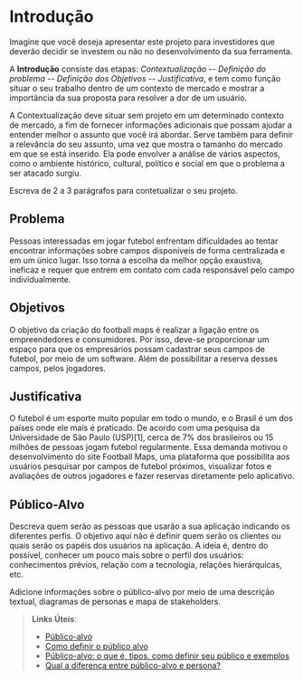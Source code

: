 # Introdução

Imagine que você deseja apresentar este projeto para investidores que deverão decidir se investem ou não no desenvolvimento da sua ferramenta.

A **Introdução** consiste das etapas: *Contextualização -- Definição do problema -- Definição dos Objetivos -- Justificativa*, e tem como função situar o seu trabalho dentro de um contexto de mercado e mostrar a importância da sua proposta para resolver a dor de um usuário.


A Contextualização deve situar sem projeto em um determinado contexto de mercado, a fim de fornecer informações adicionais que possam ajudar a entender melhor o assunto que você irá abordar. Serve também para definir a relevância do seu assunto, uma vez que mostra o tamanho do mercado em que se está inserido. Ela pode envolver a análise de vários aspectos, como o ambiente histórico, cultural, político e social em que o problema a ser atacado surgiu.

Escreva de 2 a 3 parágrafos para contetualizar o seu projeto.

## Problema

Pessoas interessadas em jogar futebol enfrentam dificuldades ao tentar encontrar informações sobre campos disponíveis de forma centralizada e em um único lugar. Isso torna a escolha da melhor opção exaustiva, ineficaz e requer que entrem em contato com cada responsável pelo campo individualmente.

## Objetivos

  O objetivo da criação do football maps é realizar a ligação entre os empreendedores e consumidores. 
  Por isso, deve-se proporcionar um espaço para que os empresários possam cadastrar seus campos de futebol, por meio de um software. Além de possibilitar a reserva desses campos, pelos jogadores.


## Justificativa

O futebol é um esporte muito popular em todo o mundo, e o Brasil é um dos países onde ele mais é praticado. De acordo com uma pesquisa da Universidade de São Paulo (USP)[1], cerca de 7% dos brasileiros ou 15 milhões de pessoas jogam futebol regularmente.  Essa demanda motivou o desenvolvimento do site Football Maps, uma plataforma que possibilita aos usuários pesquisar por campos de futebol próximos, visualizar fotos e avaliações de outros jogadores e fazer reservas diretamente pelo aplicativo.


## Público-Alvo

Descreva quem serão as pessoas que usarão a sua aplicação indicando os diferentes perfis. O objetivo aqui não é definir quem serão os clientes ou quais serão os papéis dos usuários na aplicação. A ideia é, dentro do possível, conhecer um pouco mais sobre o perfil dos usuários: conhecimentos prévios, relação com a tecnologia, relações
hierárquicas, etc.

Adicione informações sobre o público-alvo por meio de uma descrição textual, diagramas de personas e mapa de stakeholders.

> **Links Úteis**:
> - [Público-alvo](https://blog.hotmart.com/pt-br/publico-alvo/)
> - [Como definir o público alvo](https://exame.com/pme/5-dicas-essenciais-para-definir-o-publico-alvo-do-seu-negocio/)
> - [Público-alvo: o que é, tipos, como definir seu público e exemplos](https://klickpages.com.br/blog/publico-alvo-o-que-e/)
> - [Qual a diferença entre público-alvo e persona?](https://rockcontent.com/blog/diferenca-publico-alvo-e-persona/)
